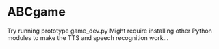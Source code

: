 # ABCgame
Try running prototype game_dev.py
Might require installing other Python modules to make the TTS and speech recognition work...
